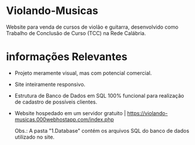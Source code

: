 # Violando-Musicas

Website para venda de cursos de violão e guitarra, desenvolvido como Trabalho de Conclusão de Curso (TCC) na Rede Calábria. 

# informações Relevantes

- Projeto meramente visual, mas com potencial comercial.
- Site inteiramente responsivo.
- Estrutura de Banco de Dados em SQL 100% funcional para realização de cadastro de possíveis clientes.
- Website hospedado em um servidor gratuito | https://violando-musicas.000webhostapp.com/index.php

  Obs.: A pasta "1.Database" contém os arquivos SQL do banco de dados utilizado no site.
